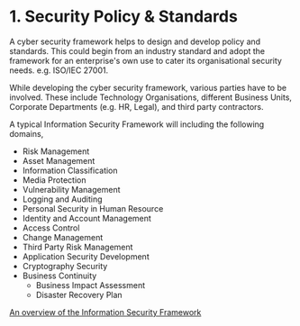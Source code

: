 # 1. Security Policy & Standards

A cyber security framework helps to design and develop policy and standards. This could begin from an industry standard and adopt the framework for an enterprise's own use to cater its organisational security needs. e.g. ISO/IEC 27001.&#x20;

While developing the cyber security framework, various parties have to be involved. These include Technology Organisations, different Business Units, Corporate Departments (e.g. HR, Legal), and third party contractors.

A typical Information Security Framework will including the following domains,

* Risk Management
* Asset Management
* Information Classification
* Media Protection
* Vulnerability Management
* Logging and Auditing
* Personal Security in Human Resource
* Identity and Account Management
* Access Control
* Change Management
* Third Party Risk Management
* Application Security Development
* Cryptography Security
* Business Continuity
  * Business Impact Assessment
  * Disaster Recovery Plan

[An overview of the Information Security Framework](compliance/information-security-framework.md)

